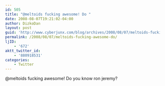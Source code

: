 ```yaml
---
id: 505
title: "@meltoids fucking awesome! Do "
date: 2008-08-07T19:21:02-04:00
author: DizkoDan
layout: post
guid: 'http://www.cyberjunx.com/blog/archives/2008/08/07/meltoids-fucking-awesome-do/'
permalink: /2008/08/07/meltoids-fucking-awesome-do/
ljID:
    - '672'
aktt_twitter_id:
    - '880918531'
categories:
    - Twitter
---
```


@meltoids fucking awesome! Do you know ron jeremy?